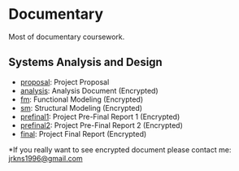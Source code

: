 # Documentary
Most of documentary coursework.

## Systems Analysis and Design
- [proposal](https://github.com/jrkns/Documentary/blob/master/SA/proposal.pdf): Project Proposal
- [analysis](https://github.com/jrkns/Documentary/blob/master/SA/analysis.gpg): Analysis Document (Encrypted)
- [fm](https://github.com/jrkns/Documentary/blob/master/SA/fm.gpg): Functional Modeling (Encrypted)
- [sm](https://github.com/jrkns/Documentary/blob/master/SA/sm.gpg): Structural Modeling (Encrypted)
- [prefinal1](https://github.com/jrkns/Documentary/blob/master/SA/prefinal1.gpg): Project Pre-Final Report 1 (Encrypted)
- [prefinal2](https://github.com/jrkns/Documentary/blob/master/SA/prefinal2.gpg): Project Pre-Final Report 2 (Encrypted)
- [final](https://github.com/jrkns/Documentary/blob/master/SA/final.gpg): Project Final Report (Encrypted)

*If you really want to see encrypted document please contact me: jrkns1996@gmail.com
